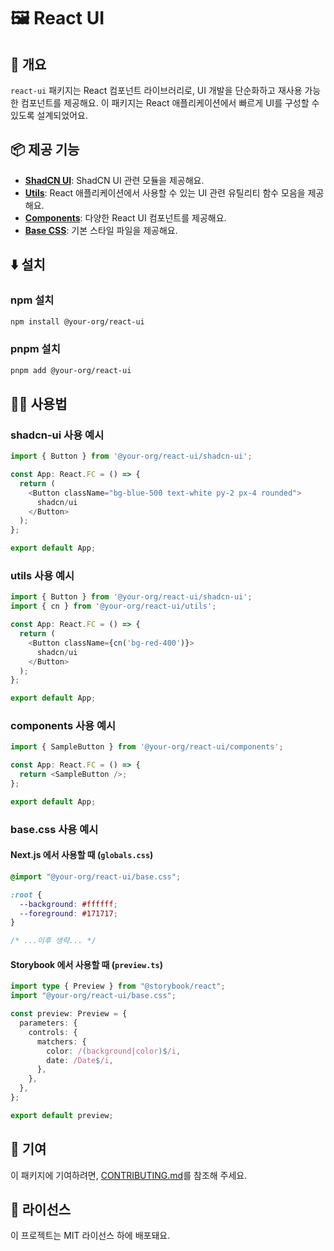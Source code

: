 # 🖼️ React UI

## 📖 개요

`react-ui` 패키지는 React 컴포넌트 라이브러리로, UI 개발을 단순화하고 재사용 가능한 컴포넌트를 제공해요. 이 패키지는 React 애플리케이션에서 빠르게 UI를 구성할 수 있도록 설계되었어요.

## 📦 제공 기능

- **[ShadCN UI](./shadcn-ui)**: ShadCN UI 관련 모듈을 제공해요.
- **[Utils](./utils)**: React 애플리케이션에서 사용할 수 있는 UI 관련 유틸리티 함수 모음을 제공해요.
- **[Components](./components)**: 다양한 React UI 컴포넌트를 제공해요.
- **[Base CSS](./base.css)**: 기본 스타일 파일을 제공해요.

## ⬇️ 설치

### npm 설치

```bash
npm install @your-org/react-ui
```

### pnpm 설치

```bash
pnpm add @your-org/react-ui
```

## 🧑‍💻 사용법

### shadcn-ui 사용 예시

```typescript
import { Button } from '@your-org/react-ui/shadcn-ui';

const App: React.FC = () => {
  return (
    <Button className="bg-blue-500 text-white py-2 px-4 rounded">
      shadcn/ui
    </Button>
  );
};

export default App;
```

### utils 사용 예시

```typescript
import { Button } from '@your-org/react-ui/shadcn-ui';
import { cn } from '@your-org/react-ui/utils';

const App: React.FC = () => {
  return (
    <Button className={cn('bg-red-400')}>
      shadcn/ui
    </Button>
  );
};

export default App;
```

### components 사용 예시

```typescript
import { SampleButton } from '@your-org/react-ui/components';

const App: React.FC = () => {
  return <SampleButton />;
};

export default App;
```

### base.css 사용 예시

#### Next.js 에서 사용할 때 (`globals.css`)

```css
@import "@your-org/react-ui/base.css";

:root {
  --background: #ffffff;
  --foreground: #171717;
}

/* ...이후 생략... */
```

#### Storybook 에서 사용할 때 (`preview.ts`)

```typescript
import type { Preview } from "@storybook/react";
import "@your-org/react-ui/base.css";

const preview: Preview = {
  parameters: {
    controls: {
      matchers: {
        color: /(background|color)$/i,
        date: /Date$/i,
      },
    },
  },
};

export default preview;
```

## 🤝 기여

이 패키지에 기여하려면, [CONTRIBUTING.md](../CONTRIBUTING.md)를 참조해 주세요.

## 📜 라이선스

이 프로젝트는 MIT 라이선스 하에 배포돼요.
